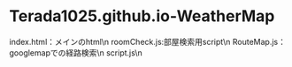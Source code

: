 # Terada1025.github.io-WeatherMap

index.html：メインのhtml\n
roomCheck.js:部屋検索用script\n
RouteMap.js：googlemapでの経路検索\n
script.js\n
